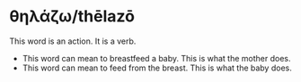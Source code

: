 # θηλάζω/thēlazō
This word is an action. It is a verb.

* This word can mean to breastfeed a baby. This is what the mother does.
* This word can mean to feed from the breast. This is what the baby does.
